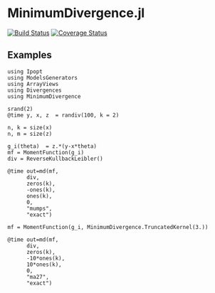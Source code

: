 # MinimumDivergence.jl

[![Build Status](https://travis-ci.org/gragusa/MinimumDivergence.jl.svg?branch=master)](https://travis-ci.org/gragusa/MinimumDivergence.jl)
[![Coverage Status](https://coveralls.io/repos/gragusa/MinimumDivergence.jl/badge.png)](https://coveralls.io/r/gragusa/MinimumDivergence.jl)

## Examples

```
using Ipopt
using ModelsGenerators
using ArrayViews
using Divergences
using MinimumDivergence

srand(2)
@time y, x, z  = randiv(100, k = 2)

n, k = size(x)
n, m = size(z)

g_i(theta)  = z.*(y-x*theta)
mf = MomentFunction(g_i)
div = ReverseKullbackLeibler()

@time out=md(mf,
      div,
      zeros(k),
      -ones(k),
      ones(k),
      0,
      "mumps",
      "exact")

mf = MomentFunction(g_i, MinimumDivergence.TruncatedKernel(3.))

@time out=md(mf,
      div,
      zeros(k),
      -10*ones(k),
      10*ones(k),
      0,
      "ma27",
      "exact")

```
